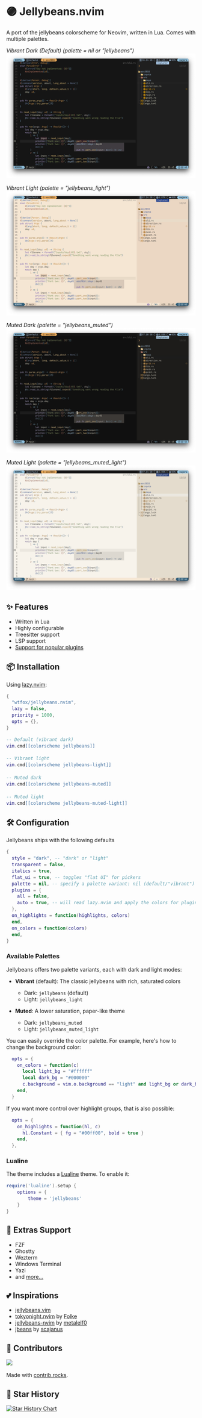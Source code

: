 # 🟣 Jellybeans.nvim

A port of the jellybeans colorscheme for Neovim, written in Lua. Comes with multiple palettes.

_Vibrant Dark (Default) (palette = nil or "jellybeans")_
![Vibrant Dark](./images/default-vibrant.png)

_Vibrant Light (palette = "jellybeans_light")_
![Vibrant Light](./images/default-vibrant-light.png)

_Muted Dark (palette = "jellybeans_muted")_
![Muted Dark](./images/muted.png)

_Muted Light (palette = "jellybeans_muted_light")_
![Muted Light](./images/muted-light.png)

## ✨ Features

- Written in Lua
- Highly configurable
- Treesitter support
- LSP support
- [Support for popular plugins](https://github.com/WTFox/jellybeans.nvim/tree/main/lua/jellybeans/groups)

## 📦 Installation

Using [lazy.nvim](https://github.com/folke/lazy.nvim):

```lua
{
  "wtfox/jellybeans.nvim",
  lazy = false,
  priority = 1000,
  opts = {},
}
```

```lua
-- Default (vibrant dark)
vim.cmd[[colorscheme jellybeans]]

-- Vibrant light
vim.cmd[[colorscheme jellybeans-light]]

-- Muted dark
vim.cmd[[colorscheme jellybeans-muted]]

-- Muted light
vim.cmd[[colorscheme jellybeans-muted-light]]
```

## 🛠️ Configuration

Jellybeans ships with the following defaults

```lua
{
  style = "dark", -- "dark" or "light"
  transparent = false,
  italics = true,
  flat_ui = true, -- toggles "flat UI" for pickers
  palette = nil, -- specify a palette variant: nil (default/"vibrant") or "jellybeans_muted"
  plugins = {
    all = false,
    auto = true, -- will read lazy.nvim and apply the colors for plugins that are installed
  },
  on_highlights = function(highlights, colors)
  end,
  on_colors = function(colors)
  end,
}
```

### Available Palettes

Jellybeans offers two palette variants, each with dark and light modes:

- **Vibrant** (default): The classic jellybeans with rich, saturated colors

  - Dark: `jellybeans` (default)
  - Light: `jellybeans_light`

- **Muted**: A lower saturation, paper-like theme
  - Dark: `jellybeans_muted`
  - Light: `jellybeans_muted_light`

You can easily override the color palette. For example, here's how to change the background color:

```lua
  opts = {
    on_colors = function(c)
      local light_bg = "#ffffff"
      local dark_bg = "#000000"
      c.background = vim.o.background == "light" and light_bg or dark_bg
    end,
  }
```

If you want more control over highlight groups, that is also possible:

```lua
  opts = {
    on_highlights = function(hl, c)
      hl.Constant = { fg = "#00ff00", bold = true }
    end,
  },
```

### Lualine

The theme includes a [Lualine](https://github.com/nvim-lualine/lualine.nvim) theme. To enable it:

```lua
require('lualine').setup {
    options = {
        theme = 'jellybeans'
    }
}
```

## 🔌 Extras Support

- FZF
- Ghostty
- Wezterm
- Windows Terminal
- Yazi
- and [more...](https://github.com/WTFox/jellybeans.nvim/tree/main/extras)

## 💕 Inspirations

- [jellybeans.vim](https://github.com/nanotech/jellybeans.vim)
- [tokyonight.nvim](https://github.com/folke/tokyonight.nvim) by [Folke](https://githubcom/folke)
- [jellybeans-nvim](https://github.com/metalelf0/jellybeans-nvim) by [metalelf0](https://github.com/metalelf0)
- [jbeans](https://github.com/scajanus/jbeans) by [scajanus](https://github.com/scajanus)

## 🤝 Contributors

<a href="https://github.com/wtfox/jellybeans.nvim/graphs/contributors">
  <img src="https://contrib.rocks/image?repo=wtfox/jellybeans.nvim" />
</a>

Made with [contrib.rocks](https://contrib.rocks).

## 🌟 Star History

<a href="https://star-history.com/#wtfox/jellybeans.nvim&Date">
 <picture>
   <source media="(prefers-color-scheme: dark)" srcset="https://api.star-history.com/svg?repos=wtfox/jellybeans.nvim&type=Date&theme=dark" />
   <source media="(prefers-color-scheme: light)" srcset="https://api.star-history.com/svg?repos=wtfox/jellybeans.nvim&type=Date" />
   <img alt="Star History Chart" src="https://api.star-history.com/svg?repos=wtfox/jellybeans.nvim&type=Date" />
 </picture>
</a>
